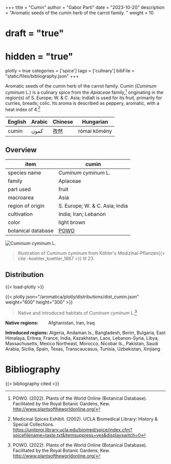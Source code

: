 +++
title = "Cumin"
author = "Gabor Parti"
date = "2023-10-20"
description = "Aromatic seeds of the cumin herb of the carrot family. "
weight = 10
# draft = "true"
# hidden = "true"
plotly = true
categories = ['spice']
tags = ['culinary']
bibFile = "static/files/bibliography.json"
+++

Aromatic seeds of the cumin herb of the carrot family. Cumin (*Cuminum cyminum* L.) is a culinary spice from the *Apiaceae* family,[^powo] originating in the region(s) of S. Europe; W. & C. Asia; IndiaIt is used for its fruit, primarily for curries, breads; colic. Its aroma is described as peppery, aromatic, with a heat index of 4.[^ucla_medicinal_2002]

|English|Arabic|Chinese|  Hungarian |
|-------|------|-------|------------|
| cumin | كمون |   孜然  |római kömény|

## Overview

|       item       |                       cumin                       |
|------------------|---------------------------------------------------|
|   species name   |                *Cuminum cyminum* L.               |
|      family      |                      Apiaceae                     |
|     part used    |                       fruit                       |
|     macroarea    |                        Asia                       |
| region of origin |           S. Europe; W. & C. Asia; India          |
|    cultivation   |                India; Iran; Lebanon               |
|       color      |                    light brown                    |
|botanical database|[POWO](https://powo.science.kew.org/taxon/840882-1)|

![*Cuminum cyminum* L.](/images/illustrations/cumin.png?width=50vw "Illustration of Cuminum cyminum from Köhler's Medizinal-Pflanzen")

>Illustration of Cuminum cyminum from Köhler's Medizinal-Pflanzen{{< cite -koehler_koehler_1887 >}} III 23.

## Distribution

{{< load-plotly >}}

{{< plotly json="/aromatica/plotly/distributions/dist_cumin.json" weight="600" height="300" >}}

>Native and introduced habitats of *Cuminum cyminum* L.[^powo]

**Native regions:** &nbsp; &nbsp; &nbsp; &nbsp;Afghanistan, Iran, Iraq

**Introduced regions:** Algeria, Andaman Is., Bangladesh, Benin, Bulgaria, East Himalaya, Eritrea, France, India, Kazakhstan, Laos, Lebanon-Syria, Libya, Massachusetts, Mexico Northeast, Morocco, Nicobar Is., Pakistan, Saudi Arabia, Sicilia, Spain, Texas, Transcaucasus, Tunisia, Uzbekistan, Xinjiang

[^powo]: POWO. (2022). Plants of the World Online (Botanical Database). Facilitated by the Royal Botanic Gardens, Kew. http://www.plantsoftheworldonline.org/
[^ucla_medicinal_2002]: Medicinal Spices Exhibit. (2002). UCLA Biomedical Library: History & Special Collections. https://unitproj.library.ucla.edu/biomed/spice/index.cfm?spicefilename=taste.txt&itemsuppress=yes&displayswitch=0



# Bibliography

{{< bibliography cited >}}

